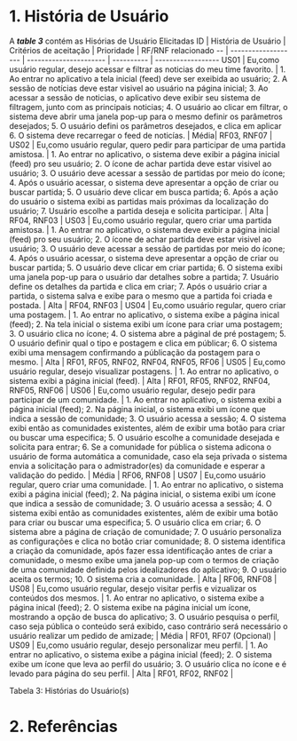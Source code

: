 # 1. História de Usuário
A ***table 3*** contém as Hisórias de Usuário Elicitadas
ID | História de Usuário | Critérios de aceitação | Prioridade | RF/RNF relacionado
-- | ------------------- | ---------------------- | ---------- | ------------------
US01 | Eu,como usuário regular, desejo acessar e filtrar as noticias do meu time favorito. | 1. Ao entrar no aplicativo a tela inicial (feed) deve ser exeibida ao usuário; 2. A sessão de notícias deve estar visivel ao usuário na página inicial; 3. Ao acessar a sessão de noticias, o aplicativo deve exibir seu sistema de filtragem, junto com as principais noticias; 4. O usuário ao clicar em filtrar, o sistema deve abrir uma janela pop-up para o mesmo definir os parâmetros desejados; 5. O usuário defini os parâmetros desejados, e clica em aplicar 6. O sistema deve recarregar o feed de noticías. | Média| RF03, RNF07 |
US02 | Eu,como usuário regular, quero pedir para participar de uma partida amistosa. | 1. Ao entrar no aplicativo, o sistema deve exibir a página inicial (feed) pro seu usuário; 2. O ícone de achar partida deve estar visivel ao usuário; 3. O usuário deve acessar a sessão de partidas por meio do ícone; 4. Após o usuário acessar, o sistema deve apresentar a opção de criar ou buscar partida; 5. O usuário deve clicar em busca partida; 6. Após a ação do usuário o sistema exibi as partidas mais próximas da localização do usuário; 7. Usuário escolhe a partida deseja e solicita participar. | Alta | RF04, RNF03 |
US03 | Eu,como usuário regular, quero criar uma partida amistosa. | 1. Ao entrar no aplicativo, o sistema deve exibir a página inicial (feed) pro seu usuário; 2. O ícone de achar partida deve estar visivel ao usuário; 3. O usuário deve acessar a sessão de partidas por meio do ícone; 4. Após o usuário acessar, o sistema deve apresentar a opção de criar ou buscar partida; 5. O usuário deve clicar em criar partida; 6. O sistema exibi uma janela pop-up para o usuário dar detalhes sobre a partida; 7. Usuário define os detalhes da partida e clica em criar; 7. Após o usuário criar a partida, o sistema salva e exibe para o mesmo que a partida foi criada e postada. | Alta | RF04, RNF03 |
US04 | Eu,como usuário regular, quero criar uma postagem. | 1. Ao entrar no aplicativo, o sistema exibe a página inical (feed); 2. Na tela inicial o sistema exibi um ícone para criar uma postagem; 3. O usuário clica no ícone; 4. O sistema abre a páginal de pré postagem; 5. O usuário definir qual o tipo e postagem e clica em públicar; 6. O sistema exibi uma mensagem confirmando a públicação da postagem para o mesmo. | Alta | RF01, RF05, RNF02, RNF04, RNF05, RF06 |
US05 | Eu,como usuário regular, desejo visualizar postagens. | 1. Ao entrar no aplicativo, o sistema exibi a página inicial (feed). | Alta | RF01, RF05, RNF02, RNF04, RNF05, RNF06 |
US06 | Eu,como usuário regular, desejo pedir para participar de um comunidade. | 1. Ao entrar no aplicativo, o sistema exibi a página inicial (feed); 2. Na página inicial, o sistema exibi um ícone que indica a sessão de comunidade; 3. O usuário acessa a sessão; 4. O sistema exibi então as comunidades existentes, além de exibir uma botão para criar ou buscar uma especifica; 5. O usuário escolhe a comunidade desejada e solicita para entrar; 6. Se a comunidade for pública o sistema adicona o usuário de forma automática a comunidade, caso ela seja privada o sistema envia a solicitação para o admistrador(es) da comunidade e esperar a validação do pedido. | Média | RF06, RNF08 |
US07 | Eu,como usuário regular, quero criar uma comunidade. | 1. Ao entrar no aplicativo, o sistema exibi a página inicial (feed); 2. Na página inicial, o sistema exibi um ícone que indica a sessão de comunidade; 3. O usuário acessa a sessão; 4. O sistema exibi então as comunidades existentes, além de exibir uma botão para criar ou buscar uma especifica; 5. O usuário clica em criar; 6. O sistema abre a página de criação de comunidade; 7. O usuário personaliza as configurações e clica no botão criar comunidade; 8. O sistema identifica a criação da comunidade, após fazer essa identificação antes de criar a comunidade, o mesmo exibe uma janela pop-up com o termos de criação de uma comunidade definida pelos idealizadores do aplicativo; 9. O usuário aceita os termos; 10. O sistema cria a comunidade. | Alta | RF06, RNF08 |
US08 | Eu,como usuário regular, desejo visitar perfis e vizualizar os conteúdos dos mesmos. | 1. Ao entrar no aplicativo, o sistema exibe a página inical (feed); 2. O sistema exibe na página inicial um ícone, mostrando a opção de busca do aplicativo; 3. O usuário pesquisa o perfil, caso seja pública o conteúdo será exibido, caso contrário será necessário o usuário realizar um pedido de amizade; | Média | RF01, RF07 (Opcional) |
US09 | Eu,como usuário regular, desejo personalizar meu perfil. | 1. Ao entrar no aplicativo, o sistema exibe a página inicial (feed); 2. O sistema exibe um ícone que leva ao perfil do usuário; 3. O usuário clica no ícone e é levado para página do seu perfil. | Alta | RF01, RF02, RNF02 |

Tabela 3: Histórias do Usuário(s)
# 2. Referências
